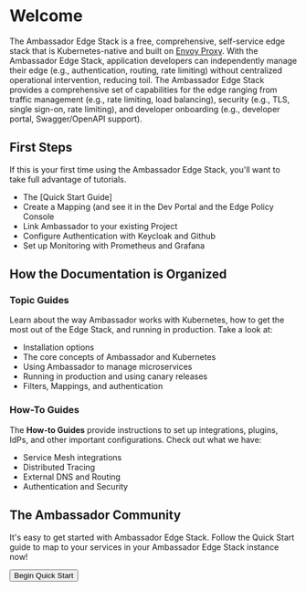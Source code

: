 # Welcome

The Ambassador Edge Stack is a free, comprehensive, self-service edge stack that is Kubernetes-native and built on [Envoy Proxy](https://www.envoyproxy.io/). With the Ambassador Edge Stack, application developers can independently manage their edge (e.g., authentication, routing, rate limiting) without centralized operational intervention, reducing toil. The Ambassador Edge Stack provides a comprehensive set of capabilities for the edge ranging from traffic management (e.g., rate limiting, load balancing), security (e.g., TLS, single sign-on, rate limiting), and developer onboarding (e.g., developer portal, Swagger/OpenAPI support).

## First Steps

If this is your first time using the Ambassador Edge Stack, you'll want to take full advantage of tutorials. 
* The [Quick Start Guide]
* Create a Mapping (and see it in the Dev Portal and the Edge Policy Console
* Link Ambassador to your existing Project
* Configure Authentication with Keycloak and Github
* Set up Monitoring with Prometheus and Grafana

## How the Documentation is Organized

### Topic Guides
Learn about the way Ambassador works with Kubernetes, how to get the most out of the Edge Stack, and running in production. Take a look at:

* Installation options
* The core concepts of Ambassador and Kubernetes
* Using Ambassador to manage microservices
* Running in production and using canary releases
* Filters, Mappings, and authentication

### How-To Guides

The **How-to Guides** provide instructions to set up integrations, plugins, IdPs, and other important configurations. Check out what we have:

* Service Mesh integrations
* Distributed Tracing
* External DNS and Routing
* Authentication and Security

<FeaturesBlock />

## The Ambassador Community

It's easy to get started with Ambassador Edge Stack. Follow the Quick
Start guide to map to your services in your Ambassador Edge Stack
instance now!

<Button color="orange" to="/user-guide/getting-started/">Begin Quick Start</Button>